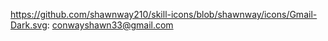 https://github.com/shawnway210/skill-icons/blob/shawnway/icons/Gmail-Dark.svg: conwayshawn33@gmail.com

 
 



